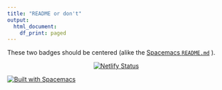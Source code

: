 ```yaml
---
title: "README or don't"
output:
  html_document:
    df_print: paged
---
```


These two badges should be centered (alike the [Spacemacs `README.md`](https://raw.githubusercontent.com/syl20bnr/spacemacs/develop/README.md) ). <p align="center"> <a href="https://app.netlify.com/sites/garbage-collector-gnk/deploys"><img src="https://api.netlify.com/api/v1/badges/53432f12-cb42-49b0-a2e9-2da19fa856d1/deploy-status" alt="Netlify Status"/></a>

<a href="https://develop.spacemacs.org"><img src="https://cdn.rawgit.com/syl20bnr/spacemacs/442d025779da2f62fc86c2082703697714db6514/assets/spacemacs-badge.svg" alt="Built with Spacemacs"/></a> </p>
